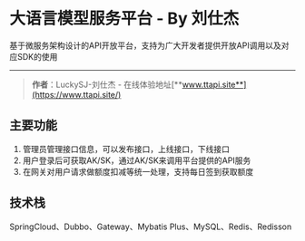 # 大语言模型服务平台 - By 刘仕杰

基于微服务架构设计的API开放平台，支持为广大开发者提供开放API调用以及对应SDK的使用

---

>**作者**：LuckySJ-刘仕杰 - 在线体验地址[**www.ttapi.site**](https://www.ttapi.site/)

## 主要功能

1. 管理员管理接口信息，可以发布接口，上线接口，下线接口
2. 用户登录后可获取AK/SK，通过AK/SK来调用平台提供的API服务
3. 在网关对用户请求做额度扣减等统一处理，支持每日签到获取额度

## 技术栈

SpringCloud、Dubbo、Gateway、Mybatis Plus、MySQL、Redis、Redisson
